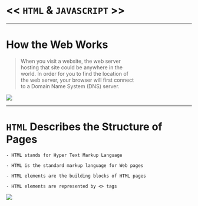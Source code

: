 # << `HTML` & `JAVASCRIPT` >>
<hr>

# How the Web Works

> When you visit a website, the web server  <br>
> hosting that site could be anywhere in the <br>
> world. In order for you to find the location of <br>
> the web server, your browser will first connect <br>
> to a Domain Name System (DNS) server. <br>

![](https://d33wubrfki0l68.cloudfront.net/3fdd7b90b4b3387d65ace5ea07da198a860ab26d/de7db/static/359f7439a71a225da229970d54d36379/5a190/how-the-web-works.png)

<hr>

# `HTML` Describes the Structure of Pages
```
- HTML stands for Hyper Text Markup Language

- HTML is the standard markup language for Web pages

- HTML elements are the building blocks of HTML pages

- HTML elements are represented by <> tags
```

![](https://1.bp.blogspot.com/-2qZQp4Lpruw/W6TwSKDKCAI/AAAAAAAABz4/qqCRmnYFHdskstuMmNwyU0_q06KSp0pAACLcBGAs/s1600/what-is-html.jpg)
